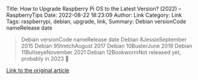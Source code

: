 Title: How to Upgrade Raspberry Pi OS to the Latest Version? (2022) – RaspberryTips
Date: 2022-08-22 18:23:09
Author: Link
Category: Link
Tags: raspberrypi, debian, upgrade, link, 
Summary: Debian versionCode nameRelease date

> Debian versionCode nameRelease date
> Debian 8JessieSeptember 2015
> Debian 9StretchAugust 2017
> Debian 10BusterJune 2019
> Debian 11BullseyeNovember 2021
> Debian 12BookwormNot released yet, probably in 2023 🙂

[Link to the original article](https://raspberrytips.com/update-raspberry-pi-latest-version/)
